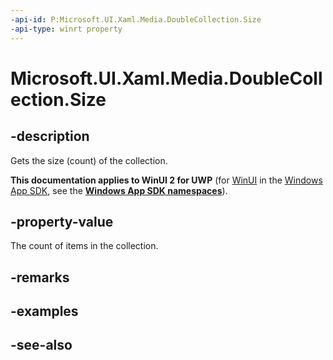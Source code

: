 ```yaml
---
-api-id: P:Microsoft.UI.Xaml.Media.DoubleCollection.Size
-api-type: winrt property
---
```


<!-- Property syntax
public uint Size { get; }
-->

# Microsoft.UI.Xaml.Media.DoubleCollection.Size

## -description
Gets the size (count) of the collection.

**This documentation applies to WinUI 2 for UWP** (for [WinUI](/windows/apps/winui/winui3/) in the [Windows App SDK](/windows/apps/windows-app-sdk/), see the **[Windows App SDK namespaces](/windows/windows-app-sdk/api/winrt/)**).

## -property-value
The count of items in the collection.

## -remarks

## -examples

## -see-also
